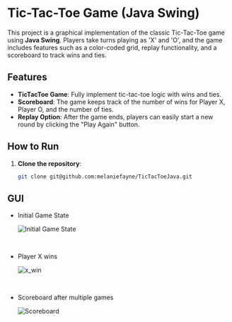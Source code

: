 # Tic-Tac-Toe Game (Java Swing)

This project is a graphical implementation of the classic Tic-Tac-Toe game using **Java Swing**. Players take turns playing as 'X' and 'O', and the game includes features such as a color-coded grid, replay functionality, and a scoreboard to track wins and ties.

## Features

- **TicTacToe Game**: Fully implement tic-tac-toe logic with wins and ties.
- **Scoreboard**: The game keeps track of the number of wins for Player X, Player O, and the number of ties.
- **Replay Option**: After the game ends, players can easily start a new round by clicking the "Play Again" button.

## How to Run

1. **Clone the repository**:
   ```bash
   git clone git@github.com:melaniefayne/TicTacToeJava.git

## GUI

- Initial Game State

   ![Initial Game State](assets/initial.png)

<br>

- Player X wins

   ![x_win](assets/xWin.png)

<br>

- Scoreboard after multiple games

   ![Scoreboard](assets/scoreboard.png)

<br>
